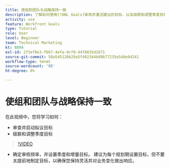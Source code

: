 ```yaml
---
title: 使组和团队与战略保持一致
description: 了解如何使用[!DNL Goals]审核并激活建议的目标，以及级联和调整季度目标。
activity: use
feature: Workfront Goals
type: Tutorial
role: User
level: Beginner
team: Technical Marketing
kt: 8894
exl-id: 2f3ef8e3-f667-4efa-9cf0-44f8835d1671
source-git-commit: 58a545120b29a5f492344b89b77235e548e94241
workflow-type: tm+mt
source-wordcount: '95'
ht-degree: 0%

---
```


# 使组和团队与战略保持一致

在此视频中，您将学习如何：

* 审查并启动拟议目标
* 级联和调整季度目标

>[!VIDEO](https://video.tv.adobe.com/v/335188/?quality=12)

<!--
Pro-tips graphic
-->

* 确定审核频率，并设置季度和增量目标。 建议为每个规划期设置目标，但不要太提前地制定目标，以确保您保持灵活并对业务变化做出响应。
